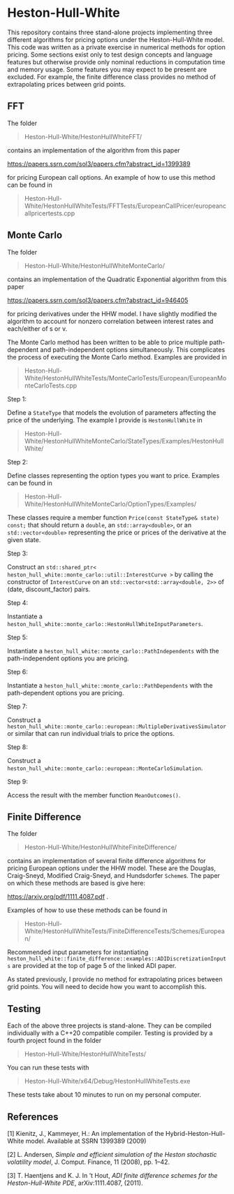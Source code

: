 # Heston-Hull-White
This repository contains three stand-alone projects implementing three different algorithms for pricing options under the Heston-Hull-White model. This code was written as a private exercise in numerical methods for option pricing. Some sections exist only to test design concepts and language features but otherwise provide only nominal reductions in computation time and memory usage. Some features you may expect to be present are excluded. For example, the finite difference class provides no method of extrapolating prices between grid points.

## FFT

The folder

> Heston-Hull-White/HestonHullWhiteFFT/ 

contains an implementation of the algorithm from this paper

https://papers.ssrn.com/sol3/papers.cfm?abstract_id=1399389

for pricing European call options. An example of how to use this method can be found in 

> Heston-Hull-White/HestonHullWhiteTests/FFTTests/EuropeanCallPricer/europeancallpricertests.cpp

## Monte Carlo

The folder

> Heston-Hull-White/HestonHullWhiteMonteCarlo/

contains an implementation of the Quadratic Exponential algorithm from this paper

https://papers.ssrn.com/sol3/papers.cfm?abstract_id=946405

for pricing derivatives under the HHW model. I have slightly modified the algorithm to account for nonzero correlation between interest rates and each/either of s or v.

The Monte Carlo method has been written to be able to price multiple path-dependent and path-independent options simultaneously. This complicates the process of executing the Monte Carlo method. Examples are provided in 

> Heston-Hull-White/HestonHullWhiteTests/MonteCarloTests/European/EuropeanMonteCarloTests.cpp

Step 1:

Define a ```StateType``` that models the evolution of parameters affecting the price of the underlying. The example I provide is ```HestonHullWhite``` in

> Heston-Hull-White/HestonHullWhiteMonteCarlo/StateTypes/Examples/HestonHullWhite/

Step 2:

Define classes representing the option types you want to price. Examples can be found in

> Heston-Hull-White/HestonHullWhiteMonteCarlo/OptionTypes/Examples/

These classes require a member function ```Price(const StateType& state) const;``` that should return a ```double```, an ```std::array<double>```, or an ```std::vector<double>``` representing the price or prices of the derivative at the given state.

Step 3: 

Construct an ```std::shared_ptr< heston_hull_white::monte_carlo::util::InterestCurve >``` by calling the constructor of ```InterestCurve``` on an ```std::vector<std::array<double, 2>>``` of (date, discount_factor) pairs.


Step 4:

Instantiate a ```heston_hull_white::monte_carlo::HestonHullWhiteInputParameters```.


Step 5:

Instantiate a ```heston_hull_white::monte_carlo::PathIndependents``` with the path-independent options you are pricing.

Step 6:

Instantiate a ```heston_hull_white::monte_carlo::PathDependents``` with the path-dependent options you are pricing.

Step 7: 

Construct a ```heston_hull_white::monte_carlo::european::MultipleDerivativesSimulator``` or similar that can run individual trials to price the options.

Step 8: 

Construct a ```heston_hull_white::monte_carlo::european::MonteCarloSimulation```.

Step 9:

Access the result with the member function ```MeanOutcomes()```.


## Finite Difference

The folder

> Heston-Hull-White/HestonHullWhiteFiniteDifference/

contains an implementation of several finite difference algorithms for pricing European options under the HHW model. These are the Douglas, Craig-Sneyd, Modified Craig-Sneyd, and Hundsdorfer ```Scheme```s. The paper on which these methods are based is give here:

https://arxiv.org/pdf/1111.4087.pdf .

Examples of how to use these methods can be found in 

> Heston-Hull-White/HestonHullWhiteTests/FiniteDifferenceTests/Schemes/European/

Recommended input parameters for instantiating ```heston_hull_white::finite_difference::examples::ADIDiscretizationInputs``` are provided at the top of page 5 of the linked ADI paper.

As stated previously, I provide no method for extrapolating prices between grid points. You will need to decide how you want to accomplish this. 

## Testing

Each of the above three projects is stand-alone. They can be compiled individually with a C++20 compatible compiler. Testing is provided by a fourth project found in the folder

> Heston-Hull-White/HestonHullWhiteTests/

You can run these tests with 

> Heston-Hull-White/x64/Debug/HestonHullWhiteTests.exe

These tests take about 10 minutes to run on my personal computer.


## References
<a id="1">[1]</a> 
Kienitz, J., Kammeyer, H.: An implementation of the Hybrid-Heston-Hull-White model. Available at SSRN 1399389 (2009)

<a id="2">[2]</a>
L. Andersen, *Simple and efficient simulation of the Heston stochastic volatility model*, J. Comput. Finance, 11 (2008), pp. 1–42.

<a id="3">[3]</a>
T. Haentjens and K. J. In ’t Hout, *ADI finite difference schemes for the Heston-Hull-White PDE*, arXiv:1111.4087, (2011).
